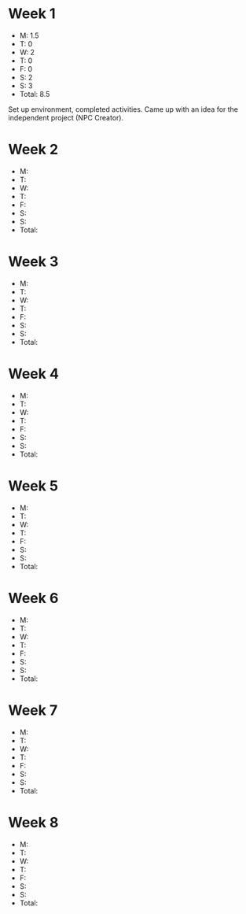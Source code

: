 # Week 1
- M: 1.5
- T: 0
- W: 2
- T: 0
- F: 0
- S: 2
- S: 3
- Total: 8.5

Set up environment, completed activities. Came up with an idea for
the independent project (NPC Creator).
# Week 2
- M:
- T:
- W:
- T:
- F:
- S:
- S:
- Total:
# Week 3
- M:
- T:
- W:
- T:
- F:
- S:
- S:
- Total:
# Week 4
- M:
- T:
- W:
- T:
- F:
- S:
- S:
- Total:
# Week 5
- M:
- T:
- W:
- T:
- F:
- S:
- S:
- Total:
# Week 6
- M:
- T:
- W:
- T:
- F:
- S:
- S:
- Total:
# Week 7
- M:
- T:
- W:
- T:
- F:
- S:
- S:
- Total:
# Week 8
- M:
- T:
- W:
- T:
- F:
- S:
- S:
- Total: